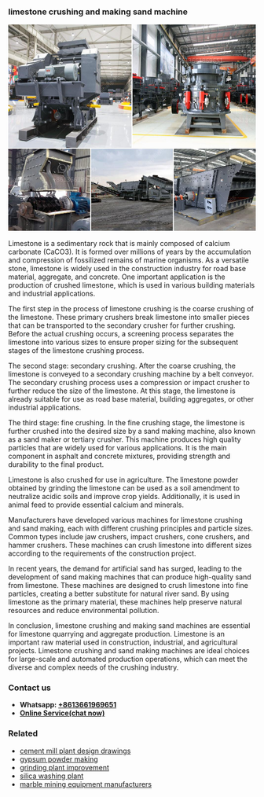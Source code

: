 <h3>limestone crushing and making sand machine</h3><img src='1708408289.jpg' alt=''><p>Limestone is a sedimentary rock that is mainly composed of calcium carbonate (CaCO3). It is formed over millions of years by the accumulation and compression of fossilized remains of marine organisms. As a versatile stone, limestone is widely used in the construction industry for road base material, aggregate, and concrete. One important application is the production of crushed limestone, which is used in various building materials and industrial applications. </p><p>The first step in the process of limestone crushing is the coarse crushing of the limestone. These primary crushers break limestone into smaller pieces that can be transported to the secondary crusher for further crushing. Before the actual crushing occurs, a screening process separates the limestone into various sizes to ensure proper sizing for the subsequent stages of the limestone crushing process. </p><p>The second stage: secondary crushing. After the coarse crushing, the limestone is conveyed to a secondary crushing machine by a belt conveyor. The secondary crushing process uses a compression or impact crusher to further reduce the size of the limestone. At this stage, the limestone is already suitable for use as road base material, building aggregates, or other industrial applications. </p><p>The third stage: fine crushing. In the fine crushing stage, the limestone is further crushed into the desired size by a sand making machine, also known as a sand maker or tertiary crusher. This machine produces high quality particles that are widely used for various applications. It is the main component in asphalt and concrete mixtures, providing strength and durability to the final product.</p><p>Limestone is also crushed for use in agriculture. The limestone powder obtained by grinding the limestone can be used as a soil amendment to neutralize acidic soils and improve crop yields. Additionally, it is used in animal feed to provide essential calcium and minerals.</p><p>Manufacturers have developed various machines for limestone crushing and sand making, each with different crushing principles and particle sizes. Common types include jaw crushers, impact crushers, cone crushers, and hammer crushers. These machines can crush limestone into different sizes according to the requirements of the construction project.</p><p>In recent years, the demand for artificial sand has surged, leading to the development of sand making machines that can produce high-quality sand from limestone. These machines are designed to crush limestone into fine particles, creating a better substitute for natural river sand. By using limestone as the primary material, these machines help preserve natural resources and reduce environmental pollution.</p><p>In conclusion, limestone crushing and making sand machines are essential for limestone quarrying and aggregate production. Limestone is an important raw material used in construction, industrial, and agricultural projects. Limestone crushing and sand making machines are ideal choices for large-scale and automated production operations, which can meet the diverse and complex needs of the crushing industry.</p><h3>Contact us</h3><ul><li><strong>Whatsapp:&nbsp;<a href="https://wa.me/8613661969651">+8613661969651</a></strong></li><li><a href="https://swt.shibang-china.com/?git&amp;zhl&amp;limestone crushing and making sand machine"><strong>Online Service(chat now)</strong></a></li></ul><h3>Related</h3><ul><li><a href='cement mill plant design drawings.md'>cement mill plant design drawings</a></li><li><a href='gypsum powder making.md'>gypsum powder making</a></li><li><a href='grinding plant improvement.md'>grinding plant improvement</a></li><li><a href='silica washing plant.md'>silica washing plant</a></li><li><a href='marble mining equipment manufacturers.md'>marble mining equipment manufacturers</a></li></ul>